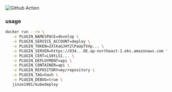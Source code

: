 ![Github Action](https://github.com/kimtaek/kubedeploy/workflows/Build%20and%20Publish/badge.svg)

### usage

```bash
docker run --rm \
   -e PLUGIN_NAMESPACE=develop \
   -e PLUGIN_SERVICE_ACCOUNT=deploy \
   -e PLUGIN_TOKEN=ZXlKaGJHY2lPaUpTVXp... \
   -e PLUGIN_SERVER=https://D34...DE.ap-northeast-2.eks.amazonaws.com \
   -e PLUGIN_CERT=LS0tLS1... \
   -e PLUGIN_DEPLOYMENT=api \
   -e PLUGIN_CONTAINER=api \
   -e PLUGIN_REPOSITORY=my/repository \
   -e PLUGIN_TAG=hash \
   -e PLUGIN_DEBUG=true \
   jinze1991/kubedeploy
```

